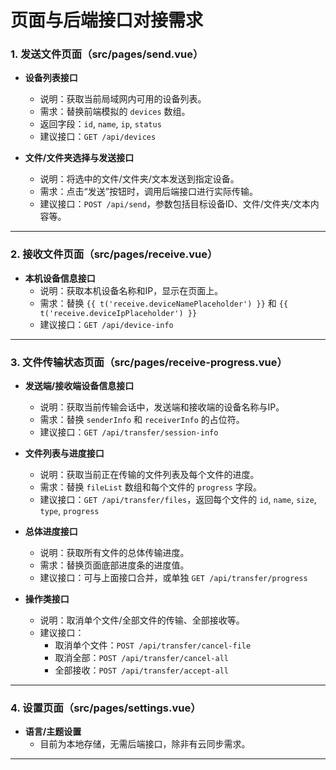 # 页面与后端接口对接需求

### 1. 发送文件页面（src/pages/send.vue）

- **设备列表接口**
  - 说明：获取当前局域网内可用的设备列表。
  - 需求：替换前端模拟的 `devices` 数组。
  - 返回字段：`id`, `name`, `ip`, `status`
  - 建议接口：`GET /api/devices`

- **文件/文件夹选择与发送接口**
  - 说明：将选中的文件/文件夹/文本发送到指定设备。
  - 需求：点击“发送”按钮时，调用后端接口进行实际传输。
  - 建议接口：`POST /api/send`，参数包括目标设备ID、文件/文件夹/文本内容等。

---

### 2. 接收文件页面（src/pages/receive.vue）

- **本机设备信息接口**
  - 说明：获取本机设备名称和IP，显示在页面上。
  - 需求：替换 `{{ t('receive.deviceNamePlaceholder') }}` 和 `{{ t('receive.deviceIpPlaceholder') }}`
  - 建议接口：`GET /api/device-info`

---

### 3. 文件传输状态页面（src/pages/receive-progress.vue）

- **发送端/接收端设备信息接口**
  - 说明：获取当前传输会话中，发送端和接收端的设备名称与IP。
  - 需求：替换 `senderInfo` 和 `receiverInfo` 的占位符。
  - 建议接口：`GET /api/transfer/session-info`

- **文件列表与进度接口**
  - 说明：获取当前正在传输的文件列表及每个文件的进度。
  - 需求：替换 `fileList` 数组和每个文件的 `progress` 字段。
  - 建议接口：`GET /api/transfer/files`，返回每个文件的 `id`, `name`, `size`, `type`, `progress`

- **总体进度接口**
  - 说明：获取所有文件的总体传输进度。
  - 需求：替换页面底部进度条的进度值。
  - 建议接口：可与上面接口合并，或单独 `GET /api/transfer/progress`

- **操作类接口**
  - 说明：取消单个文件/全部文件的传输、全部接收等。
  - 建议接口：
    - 取消单个文件：`POST /api/transfer/cancel-file`
    - 取消全部：`POST /api/transfer/cancel-all`
    - 全部接收：`POST /api/transfer/accept-all`

---

### 4. 设置页面（src/pages/settings.vue）

- **语言/主题设置**
  - 目前为本地存储，无需后端接口，除非有云同步需求。

---
